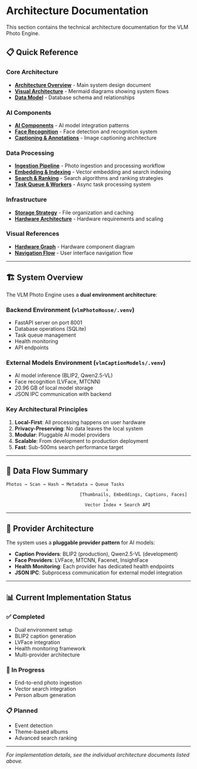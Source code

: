 # Architecture Documentation

This section contains the technical architecture documentation for the VLM Photo Engine.

## 📋 Quick Reference

### Core Architecture
- **[Architecture Overview](./architecture-v2.md)** - Main system design document
- **[Visual Architecture](./architecture-diagrams.md)** - Mermaid diagrams showing system flows
- **[Data Model](./data-model.md)** - Database schema and relationships

### AI Components
- **[AI Components](./ai-components.md)** - AI model integration patterns
- **[Face Recognition](./face-recognition.md)** - Face detection and recognition system
- **[Captioning & Annotations](./captioning-and-annotations.md)** - Image captioning architecture

### Data Processing
- **[Ingestion Pipeline](./ingestion-pipeline.md)** - Photo ingestion and processing workflow
- **[Embedding & Indexing](./embedding-and-indexing.md)** - Vector embedding and search indexing
- **[Search & Ranking](./search-and-ranking.md)** - Search algorithms and ranking strategies
- **[Task Queue & Workers](./tasks-queue-and-workers.md)** - Async task processing system

### Infrastructure
- **[Storage Strategy](./storage-strategy.md)** - File organization and caching
- **[Hardware Architecture](./hardware-architecture.md)** - Hardware requirements and scaling

### Visual References
- **[Hardware Graph](./hardware-graph.mmd)** - Hardware component diagram
- **[Navigation Flow](./navigation.mmd)** - User interface navigation flow

---

## 🏗️ System Overview

The VLM Photo Engine uses a **dual environment architecture**:

### Backend Environment (`vlmPhotoHouse/.venv`)
- FastAPI server on port 8001
- Database operations (SQLite)
- Task queue management
- Health monitoring
- API endpoints

### External Models Environment (`vlmCaptionModels/.venv`)
- AI model inference (BLIP2, Qwen2.5-VL)
- Face recognition (LVFace, MTCNN)
- 20.96 GB of local model storage
- JSON IPC communication with backend

### Key Architectural Principles
1. **Local-First**: All processing happens on user hardware
2. **Privacy-Preserving**: No data leaves the local system
3. **Modular**: Pluggable AI model providers
4. **Scalable**: From development to production deployment
5. **Fast**: Sub-500ms search performance target

---

## 🔄 Data Flow Summary

```
Photos → Scan → Hash → Metadata → Queue Tasks
                                      ↓
                            [Thumbnails, Embeddings, Captions, Faces]
                                      ↓
                              Vector Index + Search API
```

---

## 🧩 Provider Architecture

The system uses a **pluggable provider pattern** for AI models:

- **Caption Providers**: BLIP2 (production), Qwen2.5-VL (development)
- **Face Providers**: LVFace, MTCNN, Facenet, InsightFace
- **Health Monitoring**: Each provider has dedicated health endpoints
- **JSON IPC**: Subprocess communication for external model integration

---

## 📊 Current Implementation Status

### ✅ Completed
- Dual environment setup
- BLIP2 caption generation
- LVFace integration
- Health monitoring framework
- Multi-provider architecture

### 🚧 In Progress
- End-to-end photo ingestion
- Vector search integration
- Person album generation

### 📋 Planned
- Event detection
- Theme-based albums
- Advanced search ranking

---

*For implementation details, see the individual architecture documents listed above.*
